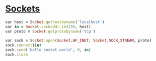 [1]: https://rosettacode.org/wiki/Sockets

# [Sockets][1]

```ruby
var host = Socket.gethostbyname('localhost')
var in = Socket.sockaddr_in(256, host)
var proto = Socket.getprotobyname('tcp')
 
var sock = Socket.open(Socket.AF_INET, Socket.SOCK_STREAM, proto)
sock.connect(in)
sock.send('hello socket world', 0, in)
sock.close
```
